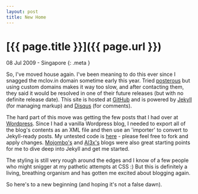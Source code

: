 ```yaml
--- 
layout: post
title: New Home
---
```


# [{{ page.title }}]({{ page.url }})

08 Jul 2009 - Singapore
{: .meta }

So, I've moved house again. I've been meaning to do this ever since I snagged the mclov.in domain sometime early this year. Tried [posterous](http://posterous.com) but using custom domains makes it way too slow, and after contacting them, they said it would be resolved in one of their future releases (but with no definite release date). This site is hosted at [GitHub](http://www.github.com) and is powered by [Jekyll](http://wiki.github.com/mojombo/jekyll) (for managing markup) and [Disqus](http://www.disqus.com) (for comments).  

The hard part of this move was getting the few posts that I had over at [Wordpress](http://mclovindoesruby.wordpress.com). Since I had a vanilla Wordpress blog, I needed to export all of the blog's contents as an XML file and then use an 'importer' to convert to Jekyll-ready posts. My untested code is [here](http://github.com/arunthampi/jekyll/tree/master) - please feel free to fork and apply changes. [Mojombo's](http://github.com/mojombo/mojombo.github.com) and [Al3x's](http://github.com/al3x/al3x.github.com) blogs were also great starting points for me to dive deep into Jekyll and get me started.

The styling is still very rough around the edges and I know of a few people who might snigger at my pathetic attempts at CSS :) But this is definitely a living, breathing organism and has gotten me excited about blogging again.

So here's to a new beginning (and hoping it's not a false dawn).
